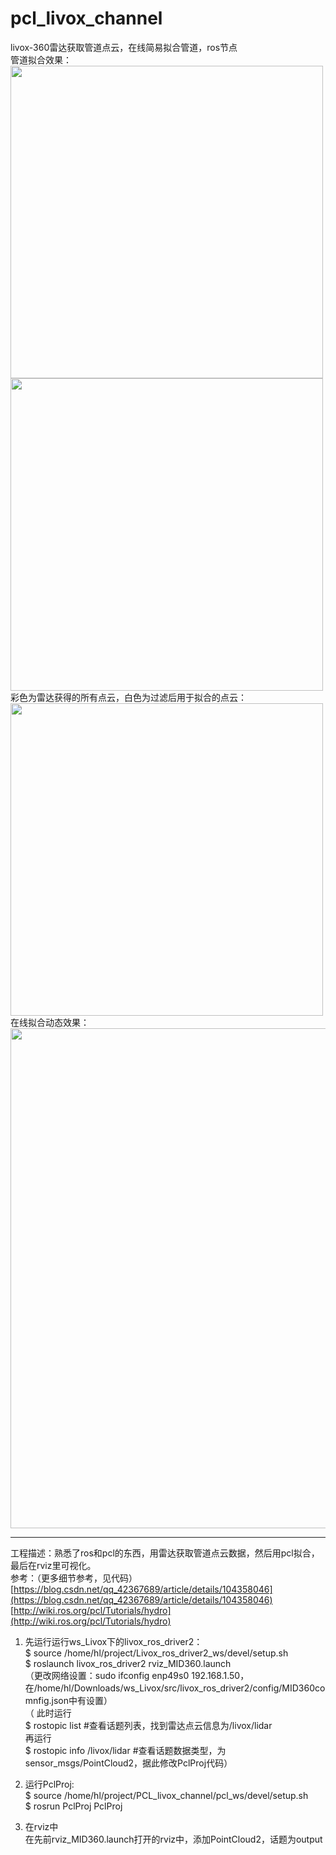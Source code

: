 # pcl_livox_channel
livox-360雷达获取管道点云，在线简易拟合管道，ros节点<br />
管道拟合效果： <br />
<img src="https://github.com/HLkyss/pcl_livox_channel/assets/69629475/19c5aaf4-d89e-417e-8253-657ff3ccfabb" width="500"> <br />
<img src="https://github.com/HLkyss/pcl_livox_channel/assets/69629475/3b154340-99c2-4616-b447-dfbb8fe8ff89" width="500"> <br />
彩色为雷达获得的所有点云，白色为过滤后用于拟合的点云：<br />
<img src="https://github.com/HLkyss/pcl_livox_channel/assets/69629475/e0159fc6-35e0-473e-a806-795fb6d1ccb2" width="500"> <br />
在线拟合动态效果：<br />
<img src="https://github.com/HLkyss/pcl_livox_channel/assets/69629475/018674fc-3f7c-4ccd-b5a6-65b9a35f72be" width="800"> <br />

***
工程描述：熟悉了ros和pcl的东西，用雷达获取管道点云数据，然后用pcl拟合，最后在rviz里可视化。</br>
参考：（更多细节参考，见代码）</br>
[https://blog.csdn.net/qq_42367689/article/details/104358046](https://blog.csdn.net/qq_42367689/article/details/104358046) </br>
[http://wiki.ros.org/pcl/Tutorials/hydro](http://wiki.ros.org/pcl/Tutorials/hydro) </br>

1. 先运行运行ws_Livox下的livox_ros_driver2： </br>
$ source /home/hl/project/Livox_ros_driver2_ws/devel/setup.sh </br>
$ roslaunch livox_ros_driver2 rviz_MID360.launch </br>
（更改网络设置：sudo ifconfig enp49s0 192.168.1.50，在/home/hl/Downloads/ws_Livox/src/livox_ros_driver2/config/MID360comnfig.json中有设置） </br>
（	此时运行 </br>
	$ rostopic list #查看话题列表，找到雷达点云信息为/livox/lidar </br>
	再运行 </br>
	$ rostopic info /livox/lidar #查看话题数据类型，为sensor_msgs/PointCloud2，据此修改PclProj代码） </br>

2. 运行PclProj: </br>
$ source /home/hl/project/PCL_livox_channel/pcl_ws/devel/setup.sh </br>
$ rosrun PclProj PclProj </br>

3. 在rviz中 </br>
在先前rviz_MID360.launch打开的rviz中，添加PointCloud2，话题为output </br>
